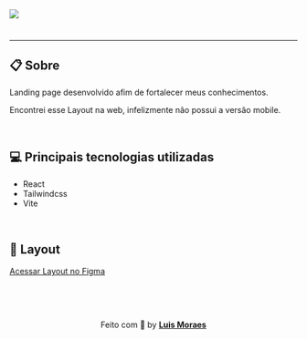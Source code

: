 <img style="margin-bottom:24px" src="https://ik.imagekit.io/meaid6cls2/doctor/Shopping_App_hx9KGY9cP.png?ik-sdk-version=javascript-1.4.3&updatedAt=1670790510109" />

---

## 📋 Sobre

<p>Landing page desenvolvido afim de fortalecer meus conhecimentos.</p>
<p>Encontrei esse Layout na web, infelizmente não possui a versão mobile.</p>

<br />

## 💻 Principais tecnologias utilizadas

- React
- Tailwindcss
- Vite

<br />

## 🎨 Layout

[Acessar Layout no Figma](https://www.figma.com/community/file/1135871952737326157)

<br />
<br />

<p align="center" style="padding-top: 15px;">Feito com 💜 by <strong><a href="https://www.linkedin.com/in/luismkm/" target="_blank">Luis Moraes</a></strong> </p>
